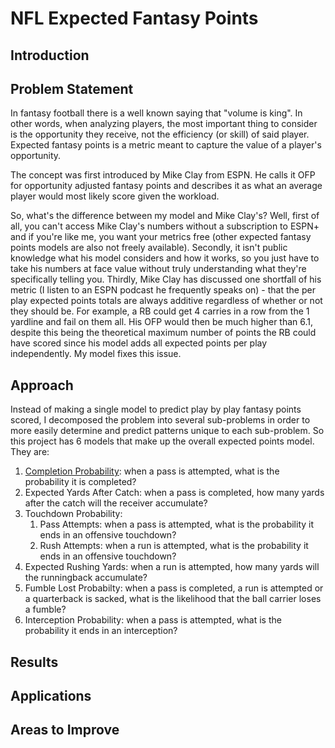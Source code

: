 # NFL Expected Fantasy Points

## Introduction

## Problem Statement

In fantasy football there is a well known saying that "volume is king". In other words, when analyzing players, the most important thing to consider is the opportunity they receive, not the efficiency (or skill) of said player. Expected fantasy points is a metric meant to capture the value of a player's opportunity. 

The concept was first introduced by Mike Clay from ESPN. He calls it OFP for opportunity adjusted fantasy points and describes it as what an average player would most likely score given the workload. 

So, what's the difference between my model and Mike Clay's? Well, first of all, you can't access Mike Clay's numbers without a subscription to ESPN+ and if you're like me, you want your metrics free (other expected fantasy points models are also not freely available). Secondly, it isn't public knowledge what his model considers and how it works, so you just have to take his numbers at face value without truly understanding what they're specifically telling you. Thirdly, Mike Clay has discussed one shortfall of his metric (I listen to an ESPN podcast he frequently speaks on) - that the per play expected points totals are always additive regardless of whether or not they should be. For example, a RB could get 4 carries in a row from the 1 yardline and fail on them all. His OFP would then be much higher than 6.1, despite this being the theoretical maximum number of points the RB could have scored since his model adds all expected points per play independently. My model fixes this issue.

## Approach

Instead of making a single model to predict play by play fantasy points scored, I decomposed the problem into several sub-problems in order to more easily determine and predict patterns unique to each sub-problem. So this project has 6 models that make up the overall expected points model. They are:
1. [Completion Probability](https://github.com/willmscaleb/Personal-Data-Projects/tree/main/NFL%20Expected%20Fantasy%20Points/Completion%20Probability%20Model): when a pass is attempted, what is the probability it is completed?
2. Expected Yards After Catch: when a pass is completed, how many yards after the catch will the receiver accumulate?
3. Touchdown Probability: 
    1. Pass Attempts: when a pass is attempted, what is the probability it ends in an offensive touchdown?
    2. Rush Attempts: when a run is attempted, what is the probability it ends in an offensive touchdown?
4. Expected Rushing Yards: when a run is attempted, how many yards will the runningback accumulate?
5. Fumble Lost Probabilty: when a pass is completed, a run is attempted or a quarterback is sacked, what is the likelihood that the ball carrier loses a fumble? 
6. Interception Probability: when a pass is attempted, what is the probability it ends in an interception?

## Results

## Applications

## Areas to Improve


